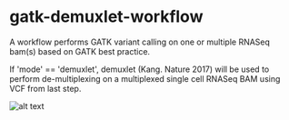 # gatk-demuxlet-workflow
A workflow performs GATK variant calling on one or multiple RNASeq bam(s) based on GATK best practice. 

If 'mode' == 'demuxlet', demuxlet (Kang. Nature 2017) will be used to perform de-multiplexing on a multiplexed single cell RNASeq BAM using VCF from last step.

![alt text](https://github.com/yh154/workflow-1/blob/master/workflow_dag.png)

